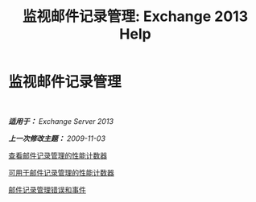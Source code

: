﻿---
title: '监视邮件记录管理: Exchange 2013 Help'
TOCTitle: 监视邮件记录管理
ms:assetid: bb5aa00a-e2b8-4abe-9943-eccab5a116db
ms:mtpsurl: https://technet.microsoft.com/zh-cn/library/Bb310793(v=EXCHG.150)
ms:contentKeyID: 51408255
ms.date: 05/21/2018
mtps_version: v=EXCHG.150
ms.translationtype: MT
---

# 监视邮件记录管理

 

_**适用于：** Exchange Server 2013_

_**上一次修改主题：** 2009-11-03_

[查看邮件记录管理的性能计数器](view-performance-counters-for-messaging-records-management-exchange-2013-help.md)

[可用于邮件记录管理的性能计数器](performance-counters-for-messaging-records-management-exchange-2013-help.md)

[邮件记录管理错误和事件](messaging-records-management-errors-and-events-exchange-2013-help.md)

